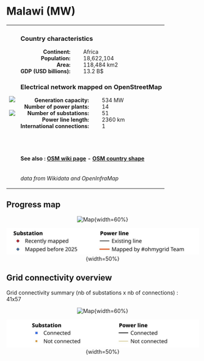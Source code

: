 # Malawi (MW)

<table width="90%">
<tr>
<td>
<img src="http://commons.wikimedia.org/wiki/Special:FilePath/Flag%20of%20Malawi.svg" width="250">
<br><br>
<img src="http://commons.wikimedia.org/wiki/Special:FilePath/LocationMalawi.svg" width="250"></td>
<td>
<h3>Country characteristics</h3>
<div style="display: inline-block;text-align:right;margin-right:30px;font-weight: bold;">
Continent:<br>Population:<br>Area:<br>GDP (USD billions):
</div>
<div style="display: inline-block;">
Africa<br>18,622,104<br>118,484 km2<br>13.2 B$
</div>
<h3>Electrical network mapped on OpenStreetMap</h3>
<div style="display: inline-block;text-align:right;margin-right:30px;font-weight: bold;">Generation capacity:<br>
Number of power plants:<br>
Number of substations:<br>
Power line length:<br>
International connections:<br>
</div>
<div style="display: inline-block;">534 MW<br>
14<br>
51<br>
2360 km<br>
1<br>
</div>

<br><br><h4>See also :
<a href="https://wiki.openstreetmap.org/wiki/Power_networks/Malawi" target="_blank">OSM wiki page</a> -
<a href="https://openstreetmap.org/relation/195290" target="_blank">OSM country shape</a>
</h4>

<br><i>data from Wikidata and OpenInfraMap</i>
</td>
</tr>
</table>


## Progress map

<center>

![Map](https://raw.githubusercontent.com/ben10dynartio/ohmygrid-website-files/refs/heads/main/docs/images/maps_countries/MW/high-voltage-network.jpg){width=60%}

![Map](../images/maps_countries_legend_progress.jpg){width=50%}

</center>



## Grid connectivity overview

Grid connectivity summary (nb of substations x nb of connections) :<br>41x57

<center>

![Map](https://raw.githubusercontent.com/ben10dynartio/ohmygrid-website-files/refs/heads/main/docs/images/maps_countries/MW/grid-connectivity.jpg){width=60%}

![Map](../images/maps_countries_legend_grid.jpg){width=50%}

</center>

